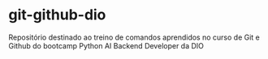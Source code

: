 # git-github-dio
Repositório destinado ao treino de comandos aprendidos no curso de Git e Github do bootcamp Python AI Backend Developer da DIO
